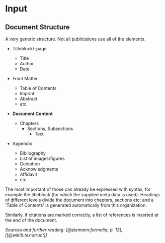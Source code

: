 # Input


## Document Structure

A very generic structure. Not all publications use all of the elements.

- Titleblock/-page
    * Title
    * Author
    * Date

- Front Matter
    * Table of Contents
    * Imprint
    * Abstract
    * etc.

- **Document Content**
    * Chapters
        * Sections, Subsections
            * Text

- Appendix
    * Bibliography
    * List of images/figures
    * Colophon
    * Acknowledgments
    * Affidavit
    * etc.


The most important of those can already be expressed with syntax, for example the titleblock (for which the supplied meta data is used). 
Headings of different levels divide the document into chapters, sections etc; 
and a 'Table of Contents' is generated automatically from this organization.

Similarly, if citations are marked correctly, a list of references is inserted at the end of the document.

<!-- The rest of the front matter can to date

a) either be created using **`TeX`**
b) by starting the document with a second-level heading before any top-level heading ('Chapter 0') -->

*Sources and further reading: [@ziemann:formalia, p. 13], [[@wikib:tex:struct]]*
